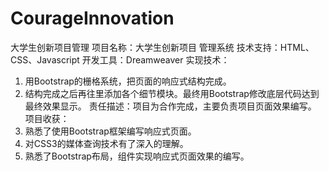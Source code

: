 # CourageInnovation
大学生创新项目管理
项目名称：大学生创新项目 管理系统
技术支持：HTML、CSS、Javascript
开发工具：Dreamweaver
实现技术：
1. 用Bootstrap的栅格系统，把页面的响应式结构完成。
2. 结构完成之后再往里添加各个细节模块。最终用Bootstrap修改底层代码达到最终效果显示。
责任描述：项目为合作完成，主要负责项目页面效果编写。
项目收获：
1. 熟悉了使用Bootstrap框架编写响应式页面。
2. 对CSS3的媒体查询技术有了深入的理解。
3. 熟悉了Bootstrap布局，组件实现响应式页面效果的编写。
